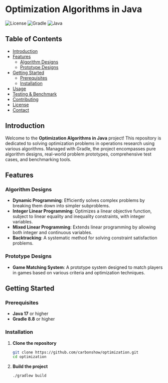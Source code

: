 # Optimization Algorithms in Java

![License](https://img.shields.io/badge/license-MIT-blue.svg)
![Gradle](https://img.shields.io/badge/Gradle-7.6.1-brightgreen.svg)
![Java](https://img.shields.io/badge/Java-17-orange.svg)

## Table of Contents
- [Introduction](#introduction)
- [Features](#features)
  - [Algorithm Designs](#algorithm-designs)
  - [Prototype Designs](#prototype-designs)
- [Getting Started](#getting-started)
  - [Prerequisites](#prerequisites)
  - [Installation](#installation)
- [Usage](#usage)
- [Testing & Benchmark](#testing--benchmark)
- [Contributing](#contributing)
- [License](#license)
- [Contact](#contact)

## Introduction

Welcome to the **Optimization Algorithms in Java** project! This repository is dedicated to solving optimization problems in operations research using various algorithms. Managed with Gradle, the project encompasses pure algorithm designs, real-world problem prototypes, comprehensive test cases, and benchmarking tools.

## Features

### Algorithm Designs
- **Dynamic Programming**: Efficiently solves complex problems by breaking them down into simpler subproblems.
- **Integer Linear Programming**: Optimizes a linear objective function, subject to linear equality and inequality constraints, with integer variables.
- **Mixed Linear Programming**: Extends linear programming by allowing both integer and continuous variables.
- **Backtracking**: A systematic method for solving constraint satisfaction problems.

### Prototype Designs
- **Game Matching System**: A prototype system designed to match players in games based on various criteria and optimization techniques.

## Getting Started

### Prerequisites
- **Java 17** or higher
- **Gradle 8.8** or higher

### Installation

1. **Clone the repository**
   ```bash
   git clone https://github.com/carbonshow/optimization.git
   cd optimization
   ```
2. **Build the project**
   ```bash
   ./gradlew build
   ```
